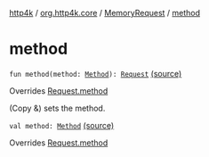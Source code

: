[http4k](../../index.md) / [org.http4k.core](../index.md) / [MemoryRequest](index.md) / [method](./method.md)

# method

`fun method(method: `[`Method`](../-method/index.md)`): `[`Request`](../-request/index.md) [(source)](https://github.com/http4k/http4k/blob/master/http4k-core/src/main/kotlin/org/http4k/core/http.kt#L215)

Overrides [Request.method](../-request/method.md)

(Copy &amp;) sets the method.

`val method: `[`Method`](../-method/index.md) [(source)](https://github.com/http4k/http4k/blob/master/http4k-core/src/main/kotlin/org/http4k/core/http.kt#L214)

Overrides [Request.method](../-request/method.md)

